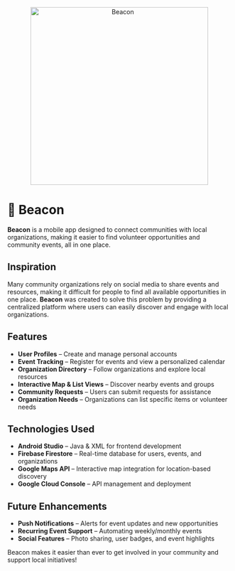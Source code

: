 <p align="center">
  <img src="https://github.com/user-attachments/assets/b2c2ce14-bf59-4ccf-bd84-4fa4e65627fc" alt="Beacon" width="400">
</p>


# 📍 Beacon  

**Beacon** is a mobile app designed to connect communities with local organizations, making it easier to find volunteer opportunities and community events, all in one place.  

## Inspiration  
Many community organizations rely on social media to share events and resources, making it difficult for people to find all available opportunities in one place. **Beacon** was created to solve this problem by providing a centralized platform where users can easily discover and engage with local organizations.  

## Features  
- **User Profiles** – Create and manage personal accounts  
- **Event Tracking** – Register for events and view a personalized calendar  
- **Organization Directory** – Follow organizations and explore local resources  
- **Interactive Map & List Views** – Discover nearby events and groups  
- **Community Requests** – Users can submit requests for assistance  
- **Organization Needs** – Organizations can list specific items or volunteer needs    

## Technologies Used  
- **Android Studio** – Java & XML for frontend development  
- **Firebase Firestore** – Real-time database for users, events, and organizations  
- **Google Maps API** – Interactive map integration for location-based discovery  
- **Google Cloud Console** – API management and deployment  

## Future Enhancements  
- **Push Notifications** – Alerts for event updates and new opportunities  
- **Recurring Event Support** – Automating weekly/monthly events  
- **Social Features** – Photo sharing, user badges, and event highlights  

Beacon makes it easier than ever to get involved in your community and support local initiatives!

